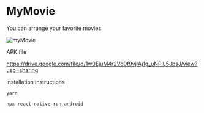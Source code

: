 # MyMovie

You can arrange your favorite movies

![myMovie](https://user-images.githubusercontent.com/39925212/85522258-10732380-b60e-11ea-9d73-c619f3e51643.gif)

APK file

https://drive.google.com/file/d/1w0EjuM4r2Vd9f9vjIAj1g_uNPIL5JbsJ/view?usp=sharing

installation instructions
````
yarn 
 
npx react-native run-android

````

